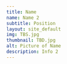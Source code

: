 ```yaml
---
title: Name
name: Name 2
subtitle: Position
layout: site_default
img: TBS.jpg
thumbnail: TBD.jpg
alt: Picture of Name
description: Info 2
---
```

